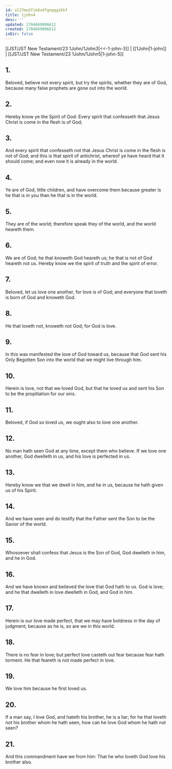 ```yaml
---
id: ol27mw3fik6vdfgnpggikhf
title: 1john4
desc: ''
updated: 1704669006612
created: 1704669006612
isDir: false
---
```

[[JST/JST New Testament/23 1John/1John3|<<-1-john-3]] | [[1John|1-john]] | [[JST/JST New Testament/23 1John/1John5|1-john-5]]
## 1.
Beloved, believe not every spirit, but try the spirits, whether they are of God, because many false prophets are gone out into the world.
## 2.
Hereby know ye the Spirit of God: Every spirit that confesseth that Jesus Christ is come in the flesh is of God;
## 3.
And every spirit that confesseth not that Jesus Christ is come in the flesh is not of God; and this is that spirit of antichrist, whereof ye have heard that it should come; and even now it is already in the world.
## 4.
Ye are of God, little children, and have overcome them because greater is he that is in you than he that is in the world.
## 5.
They are of the world; therefore speak they of the world, and the world heareth them.
## 6.
We are of God; he that knoweth God heareth us; he that is not of God heareth not us. Hereby know we the spirit of truth and the spirit of error.
## 7.
Beloved, let us love one another, for love is of God; and everyone that loveth is born of God and knoweth God.
## 8.
He that loveth not, knoweth not God; for God is love.
## 9.
In this was manifested the love of God toward us, because that God sent his Only Begotten Son into the world that we might live through him.
## 10.
Herein is love, not that we loved God, but that he loved us and sent his Son to be the propitiation for our sins.
## 11.
Beloved, if God so loved us, we ought also to love one another.
## 12.
No man hath seen God at any time, except them who believe. If we love one another, God dwelleth in us, and his love is perfected in us.
## 13.
Hereby know we that we dwell in him, and he in us, because he hath given us of his Spirit.
## 14.
And we have seen and do testify that the Father sent the Son to be the Savior of the world.
## 15.
Whosoever shall confess that Jesus is the Son of God, God dwelleth in him, and he in God.
## 16.
And we have known and believed the love that God hath to us. God is love; and he that dwelleth in love dwelleth in God, and God in him.
## 17.
Herein is our love made perfect, that we may have boldness in the day of judgment; because as he is, so are we in this world.
## 18.
There is no fear in love; but perfect love casteth out fear because fear hath torment. He that feareth is not made perfect in love.
## 19.
We love him because he first loved us.
## 20.
If a man say, I love God, and hateth his brother, he is a liar; for he that loveth not his brother whom he hath seen, how can he love God whom he hath not seen?
## 21.
And this commandment have we from him: That he who loveth God love his brother also.


